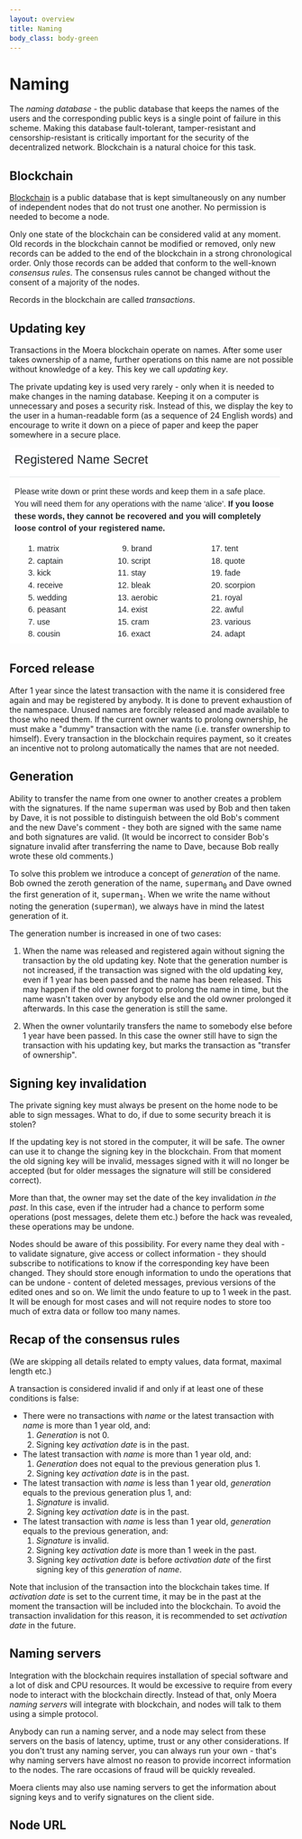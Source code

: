 ```yaml
---
layout: overview
title: Naming
body_class: body-green
---
```


# Naming

The *naming database* - the public database that keeps the names of the
users and the corresponding public keys is a single point of failure in
this scheme. Making this database fault-tolerant, tamper-resistant and
censorship-resistant is critically important for the security of the
decentralized network. Blockchain is a natural choice for this task.

## Blockchain

[Blockchain][1] is a public database that is kept simultaneously on any
number of independent nodes that do not trust one another. No permission
is needed to become a node.
 
Only one state of the blockchain can be considered valid at any moment.
Old records in the blockchain cannot be modified or removed, only new
records can be added to the end of the blockchain in a strong
chronological order. Only those records can be added that conform to the
well-known *consensus rules*. The consensus rules cannot be changed
without the consent of a majority of the nodes.

Records in the blockchain are called *transactions*. 

## Updating key

Transactions in the Moera blockchain operate on names. After some user
takes ownership of a name, further operations on this name are not
possible without knowledge of a key. This key we call *updating key*.

The private updating key is used very rarely - only when it is needed to
make changes in the naming database. Keeping it on a computer is
unnecessary and poses a security risk. Instead of this, we display the
key to the user in a human-readable form (as a sequence of 24 English
words) and encourage to write it down on a piece of paper and keep the
paper somewhere in a secure place.

![Updating key in a human-readable form][2]

## Forced release

After 1 year since the latest transaction with the name it is considered
free again and may be registered by anybody. It is done to prevent
exhaustion of the namespace. Unused names are forcibly released and made
available to those who need them. If the current owner wants to prolong
ownership, he must make a "dummy" transaction with the name (i.e.
transfer ownership to himself). Every transaction in the blockchain
requires payment, so it creates an incentive not to prolong
automatically the names that are not needed.

## Generation

Ability to transfer the name from one owner to another creates a problem
with the signatures. If the name <tt>superman</tt> was used by Bob and
then taken by Dave, it is not possible to distinguish between the old
Bob's comment and the new Dave's comment - they both are signed with the
same name and both signatures are valid. (It would be incorrect to
consider Bob's signature invalid after transferring the name to Dave,
because Bob really wrote these old comments.)

To solve this problem we introduce a concept of *generation* of the
name. Bob owned the zeroth generation of the name,
<tt>superman<sub>0</sub></tt> and Dave owned the first generation of it,
<tt>superman<sub>1</sub></tt>. When we write the name without noting the
generation (<tt>superman</tt>), we always have in mind the latest
generation of it.

The generation number is increased in one of two cases:

1. When the name was released and registered again without signing the
   transaction by the old updating key. Note that the generation number
   is not increased, if the transaction was signed with the old updating
   key, even if 1 year has been passed and the name has been released.
   This may happen if the old owner forgot to prolong the name in time,
   but the name wasn't taken over by anybody else and the old owner
   prolonged it afterwards. In this case the generation is still the
   same.

2. When the owner voluntarily transfers the name to somebody else before
   1 year have been passed. In this case the owner still have to sign
   the transaction with his updating key, but marks the transaction as
   "transfer of ownership".

## Signing key invalidation

The private signing key must always be present on the home node to be
able to sign messages. What to do, if due to some security breach it is
stolen?

If the updating key is not stored in the computer, it will be safe. The
owner can use it to change the signing key in the blockchain. From that
moment the old signing key will be invalid, messages signed with it will
no longer be accepted (but for older messages the signature will still
be considered correct).

More than that, the owner may set the date of the key invalidation *in
the past*. In this case, even if the intruder had a chance to perform
some operations (post messages, delete them etc.) before the hack was
revealed, these operations may be undone.

Nodes should be aware of this possibility. For every name they deal with
\- to validate signature, give access or collect information - they
should subscribe to notifications to know if the corresponding key have
been changed. They should store enough information to undo the
operations that can be undone - content of deleted messages, previous
versions of the edited ones and so on. We limit the undo feature to up
to 1 week in the past. It will be enough for most cases and will not
require nodes to store too much of extra data or follow too many names.

## Recap of the consensus rules

(We are skipping all details related to empty values, data format,
maximal length etc.)

A transaction is considered invalid if and only if at least one of these
conditions is false:

* There were no transactions with *name* or the latest transaction with
  *name* is more than 1 year old, and:
  1. *Generation* is not 0.
  2. Signing key *activation date* is in the past.
* The latest transaction with *name* is more than 1 year old, and:
  1. *Generation* does not equal to the previous generation plus 1.
  2. Signing key *activation date* is in the past.
* The latest transaction with *name* is less than 1 year old,
  *generation* equals to the previous generation plus 1, and:
  1. *Signature* is invalid.
  2. Signing key *activation date* is in the past.
* The latest transaction with *name* is less than 1 year old,
  *generation* equals to the previous generation, and:
  1. *Signature* is invalid.
  2. Signing key *activation date* is more than 1 week in the past.
  3. Signing key *activation date* is before *activation date* of the
     first signing key of this *generation* of *name*.

Note that inclusion of the transaction into the blockchain takes time.
If *activation date* is set to the current time, it may be in the past
at the moment the transaction will be included into the blockchain. To
avoid the transaction invalidation for this reason, it is recommended to
set *activation date* in the future.

## Naming servers 

Integration with the blockchain requires installation of special
software and a lot of disk and CPU resources. It would be excessive to
require from every node to interact with the blockchain directly.
Instead of that, only Moera *naming servers* will integrate with
blockchain, and nodes will talk to them using a simple protocol.

Anybody can run a naming server, and a node may select from these
servers on the basis of latency, uptime, trust or any other
considerations. If you don't trust any naming server, you can always run
your own - that's why naming servers have almost no reason to provide
incorrect information to the nodes. The rare occasions of fraud will be
quickly revealed.

Moera clients may also use naming servers to get the information about
signing keys and to verify signatures on the client side.

## Node URL

[1]: https://www.coindesk.com/information/what-is-blockchain-technology
[2]: /assets/images/Updating-Key-Words.png
